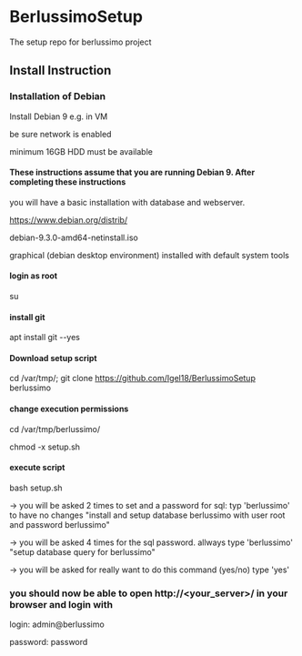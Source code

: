 # BerlussimoSetup
The setup repo for berlussimo project

## Install Instruction 

### Installation of Debian 
Install Debian 9 e.g. in VM

be sure network is enabled 

minimum 16GB HDD must be available


#### These instructions assume that you are running Debian 9. After completing these instructions
you will have a basic installation with database and webserver.

https://www.debian.org/distrib/

debian-9.3.0-amd64-netinstall.iso  

graphical (debian desktop environment) installed with default system tools 

#### login as root
su 

#### install git
apt install git --yes

#### Download setup script 
cd /var/tmp/; git clone https://github.com/Igel18/BerlussimoSetup berlussimo

#### change execution permissions 
cd /var/tmp/berlussimo/ 

chmod -x setup.sh 

#### execute script 
bash setup.sh

-> you will be asked 2 times to set and a password for sql: typ 'berlussimo' to have no changes 
"install and setup database berlussimo with user root and password berlussimo"

-> you will be asked 4 times for the sql password. allways type 'berlussimo' 
"setup database query for berlussimo" 

-> you will be asked for really want to do this command (yes/no) type 'yes' 

### you should now be able to open http://<your_server>/ in your browser and login with
login: admin@berlussimo

password: password
